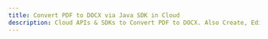 ---title: Convert PDF to DOCX via Java SDK in Clouddescription: Cloud APIs & SDKs to Convert PDF to DOCX. Also Create, Edit & Render Microsoft Word & OpenOffice documents in the Cloud.---